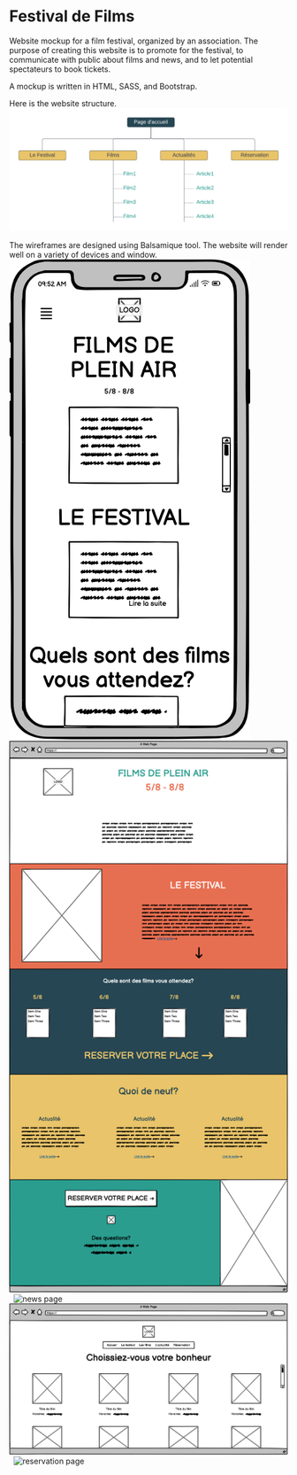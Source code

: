 # Festival de Films

Website mockup for a film festival, organized by an association. The purpose of creating this website is to promote for the festival, to communicate with public about films and news, and to let potential spectateurs to book tickets.

A mockup is written in HTML, SASS, and Bootstrap.

Here is the website structure.
&nbsp;
![arborescence](images/arborescence.png)

The wireframes are designed using Balsamique tool. The website will render well on a variety of devices and window.
&nbsp;
![main page on mobile](images/Mobile.png)
&nbsp;
![main page on destop](images/Page%20d'accueil.png)
&nbsp;
![news page](images/Page%20des%20actualit%C3%A9s.png)
&nbsp;
![films page](images/Page%20des%20films.png)
&nbsp;
![reservation page](images/Page%20de%20r%C3%A9servation.png)


